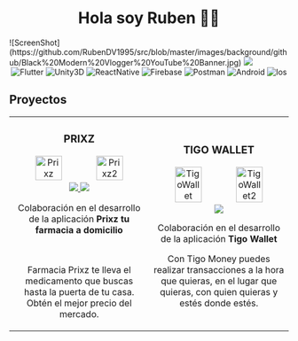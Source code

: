 <div align="center">
  <h1>Hola soy Ruben 👋🏻</h1>
</div>
![ScreenShot](https://github.com/RubenDV1995/src/blob/master/images/background/github/Black%20Modern%20Vlogger%20YouTube%20Banner.jpg)

<img src="https://lh3.googleusercontent.com/fife/APg5EOZ4lBjc9Hgr3wWYILbCLHgTfql1_VzFb4c1kxPp3wKw5LQy-IMzB2kehRtV7uNrKz5WvHvAKP7H9VOvPbYEzOB0-DOoD7Mop0iswFV2UaDemrArHui93prwt4zjlEf7NjMYI7efnIYtnvlSPfu3FBv0TflV92BMVJb8DArWPJ7Ml0BumiP_PjLhZzoPgIjCt8SGhQvwCEWSCrLVYYPjALbclefr7-_zV8j-DWuV1VvJy-u42SD8chBvYkmRI7p_LcHsFRagc7Stpg1ftDf8DggvoK4sjiNdSoW54SmKC9y5VfgWtAipLyvMaZTYNE2U0hlzjOk3GbahWj4JV0loH-HIpfIiBqsDhpByDKg9k3sSZ6XrZDiYB-76T-3Qgoq3UNeWU-TTdgr2WYlECdL6vfuPwScCHYBcEU1KYTV8zOP2FoQouBeFjvLOQfipnWvFEHLHlXQ8GpCizbzyOWtEsjlflo7ljMyyTKNyoyS_qAHcriSJOTSNuJRa0abBM8rPkAVZTo77ZRUnsxg5YqMfX8VLMGppZDvu0vaKOti-6lW-JYJ3khY1xfxIrqZUkDtiKI2GOMUhd4Ef8rrN0Tb50ykfG99PDoxQeJjbctMmYIv1zW9EFArdjBNvuywrKoFJtZhzp-wBwe1EsbpPqrv4bg7AFWd-r7Pbho8MyAJIdkQyMsVasB3cnNxp6OaXxyYlXqnkOj5hhdvgbgVCpM83ygSa-_O0rQkk-MWcRLT3XCom0OFeglRv1-ZrtsBgncXp45fukspY9XlIpDNSgQpsgUlT8iyCs0f5ztTaZI4E4LG_jtOLCRwD_Ct2aWE3g5QbZqkR8oiJFSokPCK33xaqdt3EU1arwhzdKjDoEoKD9yOJl3eASdgg_npaSdbx9scMQ2CHUwTM8Xu1OX38GXFus8QSARyIG1kW8CzqixLqbhx3Uj3IKYCUiRJgZ3tfJRBbzzaeeIZ6ucNos4JNEWhWQYpEx04XYZBM4eVZiUQ1V-Ec556oaaooj984uVzrI8QVFnowzP8aJcNK8e8dohTapsuGY1R76z0CUc96kww2fplfxaTURghl1pGxhAhZKYUWsmJW47yuGVTJ9MSVCCapa1JrYRyPpL0tES6z0mtXMmZMe5BBkS8cbkIyYqYgG_46XhjBvd0N0NIE_0Wl-dbfEyvs-7qOlVbPdHGam2UXN6KoEH_cZRYGF7eEqXIYZiNfe20CWsrwfAmvxV8Jw4AYKqujadxhsOACS3wMFDM-3py90v9Pk5ViNKxO7QQ2vXZUSTj4OEIoyB5Jnq_Gd-4HVzDTcYW4ptfGCOuT4-9m57O9IuH_ErY52alxygxSqog-WdKJtIIgMgf_Mm9t6L75_H1XH8OyWL375Xdqctk9wpYWaQIvsKysuYpaGqzCLXC98Qv27Us6Hs5ZCO0UCaIvoakxqaNyx8c_ocDgQLYztGrSKFHAqndhkbcjbinDs-7FjbsGn28h84QwuwiZ0KG1kQHky2ElmuGfr5DAZ4d6wf55drPY2-SFauFrgF1epcHURSb71vTkaUENg4W2nl-LwxrJT3l1nE9XLOlQasNmtYmD6lXuTW_CpkrrUv5X3YlAz0tRq5ZUQ69AFL7KGzd2FFrTfKgQ6g8uwZI=s1920-w1920-h827-s-no?authuser=0">

<div align="center">
  <img alt="Flutter" src="https://img.shields.io/badge/ -Flutter-blue?style=social&logo=flutter">
  <img alt="Unity3D" src="https://img.shields.io/badge/ -Unity3D-blue?style=social&logo=unity">
  <img alt="ReactNative" src="https://img.shields.io/badge/ -ReactNative-blue?style=social&logo=react">
  <img alt="Firebase" src="https://img.shields.io/badge/ -Firebase-blue?style=social&logo=firebase">
  <img alt="Postman" src="https://img.shields.io/badge/ -Postman-black?style=social&logo=postman">
  <img alt="Android" src="https://img.shields.io/badge/ -Android-green?style=social&logo=android">
  <img alt="Ios" src="https://img.shields.io/badge/ -Ios-blue?style=social&logo=ios">
</div>

## Proyectos
<table>
<tr>
<td width="50%">
<h3 align="center">PRIXZ</h3>
<div align="center">
<img width=45% alt="Prixz" src="https://play-lh.googleusercontent.com/BlU6EOfvojFfiAYfGsGyfpx6OkZI9G81iuAOPQzy4Cvl42Bv09Shlz5nAlR4DzK9Z8M=w2560-h1440">
   <img width=45% alt="Prixz2" src="https://play-lh.googleusercontent.com/QHNlWL_9FINwfoN_xX6FshLDDw-TiCPdB0SJF_S2Jci8sVU5w_FJHgjuug0jAJoHww=w2560-h1440">
<a href="https://play.google.com/store/apps/details?id=com.prixzsc.app" target="_blank">
<img src="https://img.shields.io/badge/PlayStore-ff9?style=for-the-badge&logo=android&logoColor=black">
</a>
<a href="https://apps.apple.com/mx/app/prixz-farmacia/id1545482471" target="_blank">
<img src="https://img.shields.io/badge/AppleStore-ff9?style=for-the-badge&logo=ios&logoColor=black">
</a>
</p>
  <p>Colaboración en el desarrollo de la aplicación <strong>Prixz tu farmacia a domicilio</strong></p> <br> <p>Farmacia Prixz te lleva el medicamento que buscas hasta la puerta de tu casa. Obtén el mejor precio del mercado. </p>
</div>
                                                                                      
</td>

<td width="50%">
<h3 align="center">TIGO WALLET</h3>
<div align="center">                                       
<img width=45% alt="TigoWallet" src="https://play-lh.googleusercontent.com/adHAf75xUrtXXlQOu6nERoFl9kFDthp1Lw_Fc_yYCNjwW15TKl2LYMTlfHmAMhTTUA=w2560-h1440">
    <img width=45% alt="TigoWallet2" src="https://play-lh.googleusercontent.com/cbsHKnxGH4BC5syPrk0cJou4vrdEI9Q5clNihmXgHQIyK3H5qgVygma42tkdqfSzqg=w2560-h1440">
<a href="https://play.google.com/store/apps/details?id=com.millicom.mfs" target="_blank">
<img src="https://img.shields.io/badge/PlayStore-ff9?style=for-the-badge&logo=android&logoColor=black">
</a>
  </p>Colaboración en el desarrollo de la aplicación <strong>Tigo Wallet</strong></p> <p>Con Tigo Money puedes realizar transacciones a la hora que quieras, en el lugar que quieras, con quien quieras y estés donde estés.</p>
</div>                                                             
</table>                                                                                 

